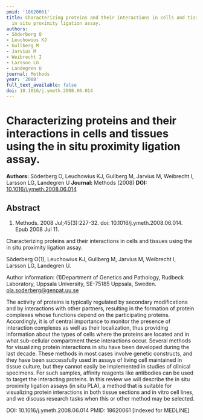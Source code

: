 ```yaml
---
pmid: '18620061'
title: Characterizing proteins and their interactions in cells and tissues using the
  in situ proximity ligation assay.
authors:
- Söderberg O
- Leuchowius KJ
- Gullberg M
- Jarvius M
- Weibrecht I
- Larsson LG
- Landegren U
journal: Methods
year: '2008'
full_text_available: false
doi: 10.1016/j.ymeth.2008.06.014
---
```


# Characterizing proteins and their interactions in cells and tissues using the in situ proximity ligation assay.
**Authors:** Söderberg O, Leuchowius KJ, Gullberg M, Jarvius M, Weibrecht I, Larsson LG, Landegren U
**Journal:** Methods (2008)
**DOI:** [10.1016/j.ymeth.2008.06.014](https://doi.org/10.1016/j.ymeth.2008.06.014)

## Abstract

1. Methods. 2008 Jul;45(3):227-32. doi: 10.1016/j.ymeth.2008.06.014. Epub 2008
Jul  11.

Characterizing proteins and their interactions in cells and tissues using the in 
situ proximity ligation assay.

Söderberg O(1), Leuchowius KJ, Gullberg M, Jarvius M, Weibrecht I, Larsson LG, 
Landegren U.

Author information:
(1)Department of Genetics and Pathology, Rudbeck Laboratory, Uppsala University, 
SE-75185 Uppsala, Sweden. ola.soderberg@genpat.uu.se

The activity of proteins is typically regulated by secondary modifications and 
by interactions with other partners, resulting in the formation of protein 
complexes whose functions depend on the participating proteins. Accordingly, it 
is of central importance to monitor the presence of interaction complexes as 
well as their localization, thus providing information about the types of cells 
where the proteins are located and in what sub-cellular compartment these 
interactions occur. Several methods for visualizing protein interactions in situ 
have been developed during the last decade. These methods in most cases involve 
genetic constructs, and they have been successfully used in assays of living 
cell maintained in tissue culture, but they cannot easily be implemented in 
studies of clinical specimens. For such samples, affinity reagents like 
antibodies can be used to target the interacting proteins. In this review we 
will describe the in situ proximity ligation assays (in situ PLA), a method that 
is suitable for visualizing protein interactions in both tissue sections and in 
vitro cell lines, and we discuss research tasks when this or other method may be 
selected.

DOI: 10.1016/j.ymeth.2008.06.014
PMID: 18620061 [Indexed for MEDLINE]
